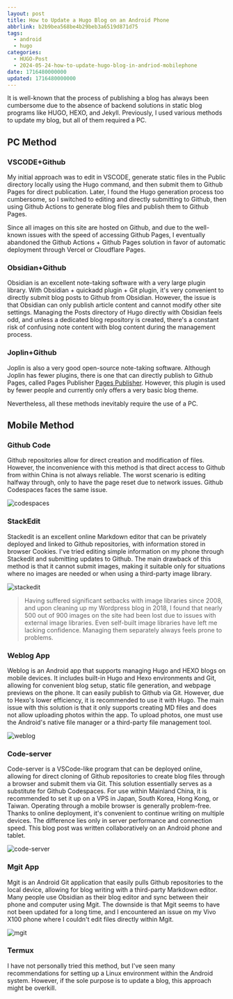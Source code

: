 ```yaml
---
layout: post
title: How to Update a Hugo Blog on an Android Phone
abbrlink: b2b9bea568be4b29beb3a6519d871d75
tags:
  - android
  - hugo
categories:
  - HUGO-Post
  - 2024-05-24-how-to-update-hugo-blog-in-andriod-mobilephone
date: 1716480000000
updated: 1716480000000
---
```


It is well-known that the process of publishing a blog has always been cumbersome due to the absence of backend solutions in static blog programs like HUGO, HEXO, and Jekyll. Previously, I used various methods to update my blog, but all of them required a PC.

## PC Method

### VSCODE+Github

My initial approach was to edit in VSCODE, generate static files in the Public directory locally using the Hugo command, and then submit them to Github Pages for direct publication. Later, I found the Hugo generation process too cumbersome, so I switched to editing and directly submitting to Github, then using Github Actions to generate blog files and publish them to Github Pages.

Since all images on this site are hosted on Github, and due to the well-known issues with the speed of accessing Github Pages, I eventually abandoned the Github Actions + Github Pages solution in favor of automatic deployment through Vercel or Cloudflare Pages.

### Obsidian+Github

Obsidian is an excellent note-taking software with a very large plugin library. With Obsidian + quickadd plugin + Git plugin, it's very convenient to directly submit blog posts to Github from Obsidian. However, the issue is that Obsidian can only publish article content and cannot modify other site settings. Managing the Posts directory of Hugo directly with Obsidian feels odd, and unless a dedicated blog repository is created, there's a constant risk of confusing note content with blog content during the management process.

### Joplin+Github

Joplin is also a very good open-source note-taking software. Although Joplin has fewer plugins, there is one that can directly publish to Github Pages, called Pages Publisher [Pages Publisher](https://github.com/ylc395/joplin-plugin-pages-publisher). However, this plugin is used by fewer people and currently only offers a very basic blog theme.

Nevertheless, all these methods inevitably require the use of a PC.

## Mobile Method

### Github Code

Github repositories allow for direct creation and modification of files. However, the inconvenience with this method is that direct access to Github from within China is not always reliable. The worst scenario is editing halfway through, only to have the page reset due to network issues. Github Codespaces faces the same issue.

![codespaces](codespaces.png)

### StackEdit

Stackedit is an excellent online Markdown editor that can be privately deployed and linked to Github repositories, with information stored in browser Cookies. I've tried editing simple information on my phone through Stackedit and submitting updates to Github. The main drawback of this method is that it cannot submit images, making it suitable only for situations where no images are needed or when using a third-party image library.

![stackedit](stackedit.jpg)

> Having suffered significant setbacks with image libraries since 2008, and upon cleaning up my Wordpress blog in 2018, I found that nearly 500 out of 900 images on the site had been lost due to issues with external image libraries. Even self-built image libraries have left me lacking confidence. Managing them separately always feels prone to problems.

### Weblog App

Weblog is an Android app that supports managing Hugo and HEXO blogs on mobile devices. It includes built-in Hugo and Hexo environments and Git, allowing for convenient blog setup, static file generation, and webpage previews on the phone. It can easily publish to Github via Git. However, due to Hexo's lower efficiency, it is recommended to use it with Hugo. The main issue with this solution is that it only supports creating MD files and does not allow uploading photos within the app. To upload photos, one must use the Android's native file manager or a third-party file management tool.

![weblog](weblog2.jpg)

### Code-server

Code-server is a VSCode-like program that can be deployed online, allowing for direct cloning of Github repositories to create blog files through a browser and submit them via Git. This solution essentially serves as a substitute for Github Codespaces. For use within Mainland China, it is recommended to set it up on a VPS in Japan, South Korea, Hong Kong, or Taiwan. Operating through a mobile browser is generally problem-free. Thanks to online deployment, it's convenient to continue writing on multiple devices. The difference lies only in server performance and connection speed. This blog post was written collaboratively on an Android phone and tablet.

![code-server](codeserver.jpg)

### Mgit App

Mgit is an Android Git application that easily pulls Github repositories to the local device, allowing for blog writing with a third-party Markdown editor. Many people use Obsidian as their blog editor and sync between their phone and computer using Mgit. The downside is that Mgit seems to have not been updated for a long time, and I encountered an issue on my Vivo X100 phone where I couldn't edit files directly within Mgit.

![mgit](weblog.jpg)

### Termux

I have not personally tried this method, but I've seen many recommendations for setting up a Linux environment within the Android system. However, if the sole purpose is to update a blog, this approach might be overkill.
